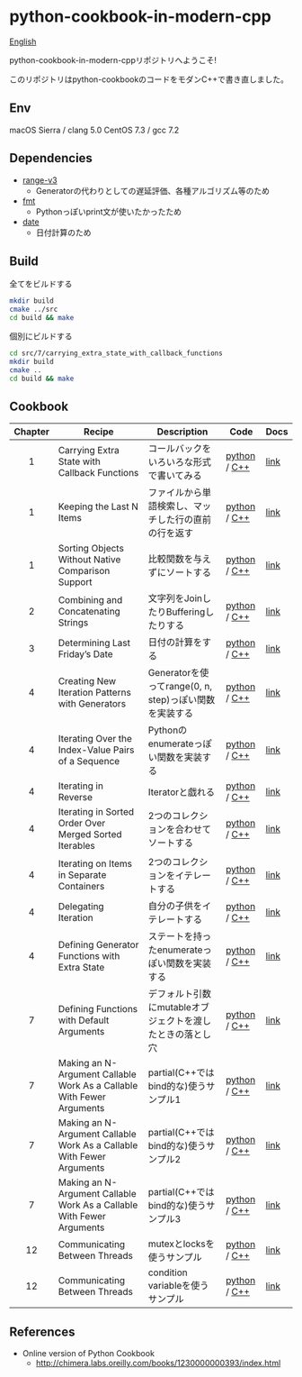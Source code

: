 python-cookbook-in-modern-cpp
=============================

[English](README.md)

python-cookbook-in-modern-cppリポジトリへようこそ!

このリポジトリはpython-cookbookのコードをモダンC++で書き直しました。

## Env

macOS Sierra / clang 5.0
CentOS 7.3 / gcc 7.2

## Dependencies

* [range-v3](https://github.com/ericniebler/range-v3)
  - Generatorの代わりとしての遅延評価、各種アルゴリズム等のため
* [fmt](https://github.com/fmtlib/fmt)
  - Pythonっぽいprint文が使いたかったため
* [date](https://github.com/HowardHinnant/date)
  - 日付計算のため

## Build

全てをビルドする
```bash
mkdir build
cmake ../src
cd build && make
```

個別にビルドする
```bash
cd src/7/carrying_extra_state_with_callback_functions
mkdir build
cmake ..
cd build && make
```

## Cookbook

| Chapter | Recipe | Description | Code | Docs |
|:-------:|--------|-------------|------|-----|
| 1 | Carrying Extra State with Callback Functions | コールバックをいろいろな形式で書いてみる | [python](src/7/carrying_extra_state_with_callback_functions/example.py) / [C++](src/7/carrying_extra_state_with_callback_functions/example.cpp) | [link](http://chimera.labs.oreilly.com/books/1230000000393/ch07.html#_problem_116) |
| 1 | Keeping the Last N Items | ファイルから単語検索し、マッチした行の直前の行を返す | [python](src/1/keeping_the_last_n_items/example.py) / [C++](src/1/keeping_the_last_n_items/example.cpp) | [link](http://chimera.labs.oreilly.com/books/1230000000393/ch01.html#_keeping_the_last_n_items) |
| 1 | Sorting Objects Without Native Comparison Support | 比較関数を与えずにソートする | [python](src/1/sort_objects_without_native_comparison_support/example.py) / [C++](src/1/sort_objects_without_native_comparison_support/example.cpp) | [link](http://chimera.labs.oreilly.com/books/1230000000393/ch01.html#_sorting_objects_without_native_comparison_support) |
| 2 | Combining and Concatenating Strings | 文字列をJoinしたりBufferingしたりする | [python](src/2/combining_and_concatenating_strings/example.py) / [C++](src/2/combining_and_concatenating_strings/example.cpp) | [link](http://chimera.labs.oreilly.com/books/1230000000393/ch02.html#_solution_34) |
| 3 | Determining Last Friday’s Date | 日付の計算をする | [python](src/3/determining_last_fridays_date/example.py) / [C++](src/3/determining_last_fridays_date/example.cpp) | [link](http://chimera.labs.oreilly.com/books/1230000000393/ch03.html#_problem_53) |
| 4 | Creating New Iteration Patterns with Generators | Generatorを使ってrange(0, n, step)っぽい関数を実装する | [python](src/4/creating_new_iteration_patterns_with_generators/example.py) / [C++](src/4/creating_new_iteration_patterns_with_generators/example.cpp) | [link](http://chimera.labs.oreilly.com/books/1230000000393/ch04.html#generators) |
| 4 | Iterating Over the Index-Value Pairs of a Sequence | Pythonのenumerateっぽい関数を実装する | [python](src/4/iterate_over_the_index-value_pairs_of_a_list/example.py) / [C++](src/4/iterate_over_the_index-value_pairs_of_a_list/example.cpp) | [link](http://chimera.labs.oreilly.com/books/1230000000393/ch04.html#_iterating_over_the_index_value_pairs_of_a_sequence) |
| 4 | Iterating in Reverse | Iteratorと戯れる | [python](src/4/iterating_in_reverse/example.py) / [C++](src/4/iterating_in_reverse/example.cpp) | [link](http://chimera.labs.oreilly.com/books/1230000000393/ch04.html#_discussion_60) |
| 4 | Iterating in Sorted Order Over Merged Sorted Iterables | 2つのコレクションを合わせてソートする | [python](src/4/iterating_in_sorted_order_over_merged_sorted_iterables/example.py) / [C++](src/4/iterating_in_sorted_order_over_merged_sorted_iterables/example.cpp) | [link](http://chimera.labs.oreilly.com/books/1230000000393/ch04.html#_iterating_in_sorted_order_over_merged_sorted_iterables) |
| 4 | Iterating on Items in Separate Containers | 2つのコレクションをイテレートする | [python](src/4/iterating_on_items_in_separate_containers/example.py) / [C++](src/4/iterating_on_items_in_separate_containers/example.cpp) | [link](http://chimera.labs.oreilly.com/books/1230000000393/ch04.html#_iterating_on_items_in_separate_containers) |
| 4 | Delegating Iteration | 自分の子供をイテレートする | [python](src/4/creating_new_iteration_patterns_with_generators/example.py) / [C++](src/4/creating_new_iteration_patterns_with_generators/example.cpp) | [link](http://chimera.labs.oreilly.com/books/1230000000393/ch04.html#delegate_iteration) |
| 4 | Defining Generator Functions with Extra State | ステートを持ったenumerateっぽい関数を実装する | [python](src/4/generators_with_state/example.py) / [C++](src/4/generators_with_state/example.cpp) | [link](http://chimera.labs.oreilly.com/books/1230000000393/ch04.html#_defining_generator_functions_with_extra_state) |
| 7 | Defining Functions with Default Arguments | デフォルト引数にmutableオブジェクトを渡したときの落とし穴 | [python](src/7/functions_with_default_arguments/example.py) / [C++](src/7/functions_with_default_arguments/example.cpp) | [link](http://chimera.labs.oreilly.com/books/1230000000393/ch07.html#_problem_111) |
| 7 | Making an N-Argument Callable Work As a Callable With Fewer Arguments | partial(C++ではbind的な)使うサンプル1  | [python](src/7/making_an_n-argument_callable_work_as_a_callable_with_fewer_arguments/example1.py) / [C++](src/7/making_an_n-argument_callable_work_as_a_callable_with_fewer_arguments/example1.cpp) | [link](http://chimera.labs.oreilly.com/books/1230000000393/ch07.html#partial) |
| 7 | Making an N-Argument Callable Work As a Callable With Fewer Arguments | partial(C++ではbind的な)使うサンプル2  | [python](src/7/making_an_n-argument_callable_work_as_a_callable_with_fewer_arguments/example2.py) / [C++](src/7/making_an_n-argument_callable_work_as_a_callable_with_fewer_arguments/example2.cpp) | [link](http://chimera.labs.oreilly.com/books/1230000000393/ch07.html#partial) |
| 7 | Making an N-Argument Callable Work As a Callable With Fewer Arguments | partial(C++ではbind的な)使うサンプル3  | [python](src/7/making_an_n-argument_callable_work_as_a_callable_with_fewer_arguments/example3.py) / [C++](src/7/making_an_n-argument_callable_work_as_a_callable_with_fewer_arguments/example3.cpp) | [link](http://chimera.labs.oreilly.com/books/1230000000393/ch07.html#partial) |
| 12 | Communicating Between Threads | mutexとlocksを使うサンプル | [python](src/12/how_to_communicate_between_threads/example1.py) / [C++](src/12/how_to_communicate_between_threads/example1.cpp) | [link](http://chimera.labs.oreilly.com/books/1230000000393/ch12.html#thread_communication) |
| 12 | Communicating Between Threads | condition variableを使うサンプル | [python](src/12/how_to_communicate_between_threads/example2.py) / [C++](src/12/how_to_communicate_between_threads/example2.cpp) | [link](http://chimera.labs.oreilly.com/books/1230000000393/ch12.html#thread_communication) |

## References

* Online version of Python Cookbook
  - http://chimera.labs.oreilly.com/books/1230000000393/index.html
